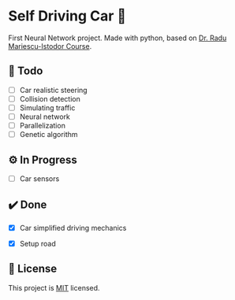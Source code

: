 # Self Driving Car :car:
 First Neural Network project.
 Made with python, based on [Dr. Radu Mariescu-Istodor Course](https://www.youtube.com/watch?v=Rs_rAxEsAvI).

## :memo: Todo
- [ ] Car realistic steering
- [ ] Collision detection
- [ ] Simulating traffic
- [ ] Neural network
- [ ] Parallelization
- [ ] Genetic algorithm

## :gear: In Progress
- [ ] Car sensors

## :heavy_check_mark: Done
- [x] Car simplified driving mechanics
- [x] Setup road


## :page_with_curl: License
This project is [MIT](./LICENSE) licensed.